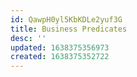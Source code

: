 ```yaml
---
id: QawpH0yl5KbKDLe2yuf3G
title: Business Predicates
desc: ''
updated: 1638375356973
created: 1638375352722
---
```


